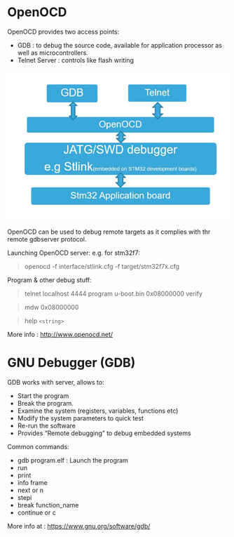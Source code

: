 # OpenOCD
OpenOCD provides two access points:

* GDB 	: to debug the source code, available for application processor as
  well as microcontrollers.
* Telnet Server : controls like flash writing

![OpenOCD Image](./images/openOCD.JPG)

OpenOCD can be used to debug remote targets as it complies with thr remote gdbserver protocol.

Launching OpenOCD server:
e.g. for stm32f7: 
> openocd -f interface/stlink.cfg -f target/stm32f7x.cfg

Program & other debug stuff:  
> telnet localhost 4444
> program u-boot.bin 0x08000000 verify

> mdw 0x08000000

> help `<string>`

More info : http://www.openocd.net/


# GNU Debugger (GDB)
GDB works with server, allows to:
* Start the program
* Break the program.
* Examine the system (registers, variables, functions etc)
* Modify the system parameters to quick test
* Re-run the software
* Provides “Remote debugging” to debug embedded systems

Common commands:
* gdb program.elf : Launch the program
* run
* print
* info frame
* next or n
* stepi
* break function_name
* continue or c

More info at : https://www.gnu.org/software/gdb/


